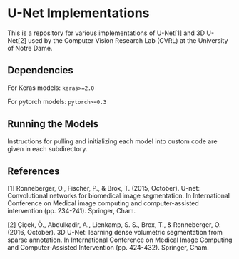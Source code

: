 # U-Net Implementations

This is a repository for various implementations of U-Net[1] and 3D U-Net[2] used by the Computer Vision Research Lab (CVRL) at the University of Notre Dame.

## Dependencies

For Keras models: `keras>=2.0`

For pytorch models: `pytorch>=0.3`

## Running the Models

Instructions for pulling and initializing each model into custom code are given in each subdirectory.

## References

[1] Ronneberger, O., Fischer, P., & Brox, T. (2015, October). U-net: Convolutional networks for biomedical image segmentation. In International Conference on Medical image computing and computer-assisted intervention (pp. 234-241). Springer, Cham.

[2] Çiçek, Ö., Abdulkadir, A., Lienkamp, S. S., Brox, T., & Ronneberger, O. (2016, October). 3D U-Net: learning dense volumetric segmentation from sparse annotation. In International Conference on Medical Image Computing and Computer-Assisted Intervention (pp. 424-432). Springer, Cham.
